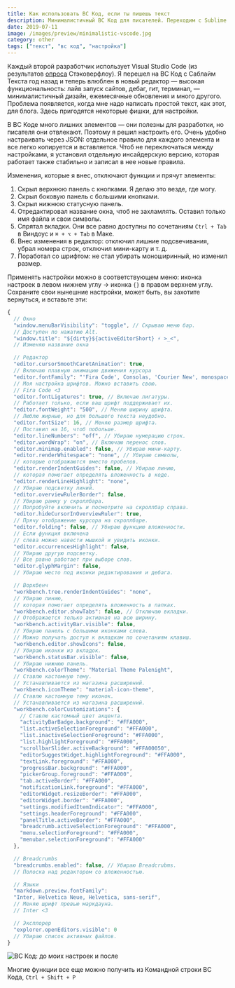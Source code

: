 ```yaml
---
title: Как использовать ВС Код, если ты пишешь текст
description: Минималистичный ВС Код для писателей. Переходим с Sublime Text. Расширения не нужны
date: 2019-07-11
image: /images/preview/minimalistic-vscode.jpg
category: other
tags: ["текст", "вс код", "настройка"]
---
```


Каждый второй разработчик использует Visual Studio Code (из результатов
[опроса](https://insights.stackoverflow.com/survey/2019#development-environments-and-tools)
Стэковерфлоу). Я перешел на ВС Код с Саблайм Текста год назад и теперь влюблен в
новый редактор — высокая функциональность: лайв запуск сайтов, дебаг, гит,
терминал, — минималистичный дизайн, ежемесячные обновления и много другого.
Проблема появляется, когда мне надо написать простой текст, как этот, для блога.
Здесь пригодятся некоторые фишки, для настройки.

В ВС Коде много лишних элементов — они полезны для разработки, но писателя они
отвлекают. Поэтому я решил настроить его. Очень удобно настраивать через JSON:
отдельное правило для каждого элемента и все легко копируется и вставляется.
Чтоб не переключаться между настройками, я установил отдельную инсайдерскую
версию, которая работает также стабильно и записал в нее новые правила.

Изменения, которые я внес, отключают функции и прячут элементы:

1. Скрыл верхнюю панель с кнопками. Я делаю это везде, где могу.
2. Скрыл боковую панель с большими кнопками.
3. Скрыл нижнюю статусную панель.
4. Отредактировал название окна, чтоб не захламлять. Оставил только имя файла и
   свои символы.
5. Спрятал вкладки. Они все равно доступны по сочетаниям `Ctrl + Tab` в
   Виндоус и `⌘ + ⌥ + Tab` в Маке.
6. Внес изменения в редактор: отключил лишние подсвечивания, убрал номера строк,
   отключил мини-карту и т. д.
7. Поработал со шрифтом: не стал убирать моноширинный, но изменил размер.

Применять настройки можно в соответствующем меню: иконка настроек в левом нижнем
углу → иконка `{}` в правом верхнем углу. Сохраните свои нынешние настройки,
может быть, вы захотите вернуться, и вставьте эти:

```javascript
{
  // Окно
  "window.menuBarVisibility": "toggle", // Скрываю меню бар.
  // Доступен по нажатию Alt.
  "window.title": "${dirty}${activeEditorShort} ⚡ >_<",
  // Изменяю название окна

  // Редактор
  "editor.cursorSmoothCaretAnimation": true,
  // Включаю плавную анимацию движения курсора
  "editor.fontFamily": "'Fira Code', Consolas, 'Courier New', monospace",
  // Моя настройка шрифтов. Можно вставить свою.
  // Fira Code <3
  "editor.fontLigatures": true, // Включаю лигатуры.
  // Работает только, если ваш шрифт поддерживает их.
  "editor.fontWeight": "500", // Меняю ширину шрифта.
  // Люблю жирные, но для большого текста неудобно.
  "editor.fontSize": 16, // Меняю размер шрифта.
  // Поставил на 16, чтоб побольше.
  "editor.lineNumbers": "off", // Убираю нумерацию строк.
  "editor.wordWrap": "on", // Включаю перенос слов.
  "editor.minimap.enabled": false, // Убираю мини-карту.
  "editor.renderWhitespace": "none", // Убираю символы,
  // которые отображаются вместо пробелов.
  "editor.renderIndentGuides": false, // Убираю линию,
  // которая помогает определять вложенность в коде.
  "editor.renderLineHighlight": "none",
  // Убираю подсветку линий.
  "editor.overviewRulerBorder": false,
  // Убираю рамку у скроллбара.
  // Попробуйте включить и посмотрите на скроллбар справа.
  "editor.hideCursorInOverviewRuler": true,
  // Прячу отображение курсора на скроллбаре.
  "editor.folding": false, // Убираю функцию вложенности.
  // Если функция включена
  // слева можно навести мышкой и увидить иконки.
  "editor.occurrencesHighlight": false,
  // Убираю другую подсветку.
  // Все равно работает при выборе слов.
  "editor.glyphMargin": false,
  // Убираю место под иконки редактирования и дебага.

  // Воркбенч
  "workbench.tree.renderIndentGuides": "none",
  // Убираю линию,
  // которая помогает определять вложенность в папках.
  "workbench.editor.showTabs": false, // Отключаю вкладки.
  // Отображается только активная на всю ширину.
  "workbench.activityBar.visible": false,
  // Убираю панель с большими иконками слева.
  // Можно получать доступ к вкладкам по сочетаниям клавиш.
  "workbench.editor.showIcons": false,
  // Убираю иконки из вкладок.
  "workbench.statusBar.visible": false,
  // Убираю нижнюю панель.
  "workbench.colorTheme": "Material Theme Palenight",
  // Ставлю кастомную тему.
  // Устанавливается из магазина расширений.
  "workbench.iconTheme": "material-icon-theme",
  // Ставлю кастомную тему иконок.
  // Устанавливается из магазина расширений.
  "workbench.colorCustomizations": {
    // Ставлю кастомный цвет акцента.
    "activityBarBadge.background": "#FFA000",
    "list.activeSelectionForeground": "#FFA000",
    "list.inactiveSelectionForeground": "#FFA000",
    "list.highlightForeground": "#FFA000",
    "scrollbarSlider.activeBackground": "#FFA00050",
    "editorSuggestWidget.highlightForeground": "#FFA000",
    "textLink.foreground": "#FFA000",
    "progressBar.background": "#FFA000",
    "pickerGroup.foreground": "#FFA000",
    "tab.activeBorder": "#FFA000",
    "notificationLink.foreground": "#FFA000",
    "editorWidget.resizeBorder": "#FFA000",
    "editorWidget.border": "#FFA000",
    "settings.modifiedItemIndicator": "#FFA000",
    "settings.headerForeground": "#FFA000",
    "panelTitle.activeBorder": "#FFA000",
    "breadcrumb.activeSelectionForeground": "#FFA000",
    "menu.selectionForeground": "#FFA000",
    "menubar.selectionForeground": "#FFA000"
  },

  // Breadcrumbs
  "breadcrumbs.enabled": false, // Убираю Breadcrubms.
  // Полоска над редактором со вложенностью.

  // Языки
  "markdown.preview.fontFamily":
  "Inter, Helvetica Neue, Helvetica, sans-serif",
  // Меняю шрифт превью маркдауна.
  // Inter <3

  // Эксплорер
  "explorer.openEditors.visible": 0
  // Убираю список активных файлов.
}
```

![ВС Код: до моих настроек и после](/images/vscode-transform.jpg)

Многие функции все еще можно получить из Командной строки ВС Кода,
`Ctrl + Shift + P`
